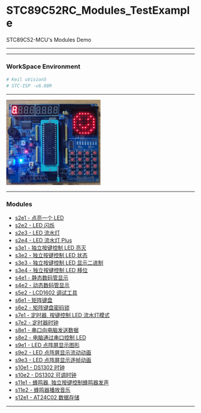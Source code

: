 # STC89C52RC_Modules_TestExample

STC89C52-MCU's Modules Demo

---

---

### WorkSpace Environment

```bash
# Keil uVision5
# STC-ISP -v6.88R
```

---

<img src="assets/img/A2.jpg" alt="A2 2022" width="50%" height="50%">

---

### Modules

- [s2e1 - 点亮一个 LED](s2e1/)
- [s2e2 - LED 闪烁](s2e2/)
- [s2e3 - LED 流水灯](s2e3/)
- [s2e4 - LED 流水灯 Plus](s2e4/)
- [s3e1 - 独立按键控制 LED 亮灭](s3e1/)
- [s3e2 - 独立按键控制 LED 状态](s3e2/)
- [s3e3 - 独立按键控制 LED 显示二进制](s3e3/)
- [s3e4 - 独立按键控制 LED 移位](s3e4/)
- [s4e1 - 静态数码管显示](s4e1/)
- [s4e2 - 动态数码管显示](s4e2/)
- [s5e2 - LCD1602 调试工具](s5e2/)
- [s6e1 - 矩阵键盘](s6e1/)
- [s6e2 - 矩阵键盘密码锁](s6e2/)
- [s7e1 - 定时器, 按键控制 LED 流水灯模式](s7e1/)
- [s7e2 - 定时器时钟](s7e2/)
- [s8e1 - 串口向电脑发送数据](s8e1/)
- [s8e2 - 电脑通过串口控制 LED](s8e2/)
- [s9e1 - LED 点阵屏显示图形](s9e1/)
- [s9e2 - LED 点阵屏显示流动动画](s9e2/)
- [s9e3 - LED 点阵屏显示逐帧动画](s9e3/)
- [s10e1 - DS1302 时钟](s10e1/)
- [s10e2 - DS1302 可调时钟](s10e2/)
- [s11e1 - 蜂鸣器, 独立按键控制蜂鸣器发声](s11e1/)
- [s11e2 - 蜂鸣器播放音乐](s11e2/)
- [s12e1 - AT24C02 数据存储](s12e1/)

---
